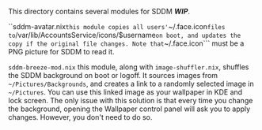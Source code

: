 This directory contains several modules for SDDM ***WIP***.

``sddm-avatar.nix``` this module copies all users' ```~/.face.icon``` files to ```/var/lib/AccountsService/icons/$username``` on boot, and updates the copy if the original file changes. Note that ```~/.face.icon``` must be a PNG picture for SDDM to read it.

```sddm-breeze-mod.nix``` this module, along with `image-shuffler.nix`, shuffles the SDDM background on boot or logoff. It sources images from `~/Pictures/Backgrounds`, and creates a link to a randomly selected image in `~/Pictures`. You can use this linked image as your wallpaper in KDE and lock screen.
The only issue with this solution is that every time you change the background, opening the Wallpaper control panel will ask you to apply changes. However, you don't need to do so.
